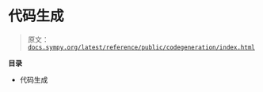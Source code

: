 # 代码生成

> 原文：[`docs.sympy.org/latest/reference/public/codegeneration/index.html`](https://docs.sympy.org/latest/reference/public/codegeneration/index.html)

**目录**

+   代码生成
